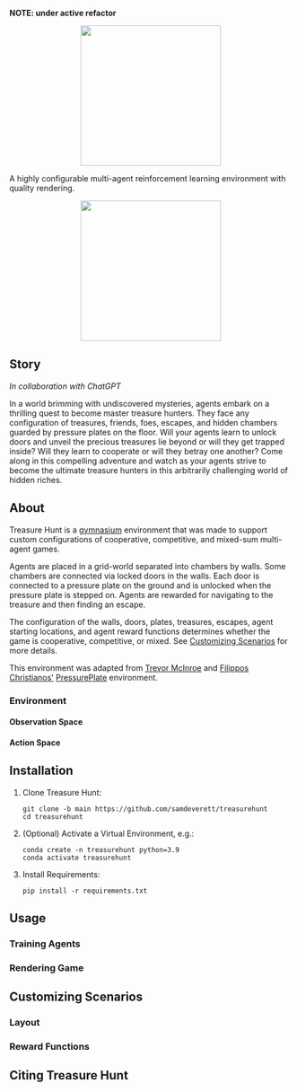 **NOTE: under active refactor**

<div align="center">
  <img src="img/title.gif"
       height="250" width="250" />
</div>

A highly configurable multi-agent reinforcement learning environment with quality rendering.

<div align="center">
  <img src="img/cooperate.gif"
       height="250" width="250" />
</div>

## Story
*In collaboration with ChatGPT*

In a world brimming with undiscovered mysteries, agents embark on a thrilling quest to become master treasure hunters. They face any configuration of treasures, friends, foes, escapes, and hidden chambers guarded by pressure plates on the floor. Will your agents learn to unlock doors and unveil the precious treasures lie beyond or will they get trapped inside? Will they learn to cooperate or will they betray one another? Come along in this compelling adventure and watch as your agents strive to become the ultimate treasure hunters in this arbitrarily challenging world of hidden riches.

## About

Treasure Hunt is a [gymnasium](https://gymnasium.farama.org) environment that was made to support custom configurations of cooperative, competitive, and mixed-sum multi-agent games.

Agents are placed in a grid-world separated into chambers by walls. Some chambers are connected via locked doors in the walls. Each door is connected to a pressure plate on the ground and is unlocked when the pressure plate is stepped on. Agents are rewarded for navigating to the treasure and then finding an escape.

The configuration of the walls, doors, plates, treasures, escapes, agent starting locations, and agent reward functions determines whether the game is cooperative, competitive, or mixed. See [Customizing Scenarios](#customizing-scenarios) for more details.

This environment was adapted from [Trevor McInroe](https://github.com/trevormcinroe) and [Filippos Christianos'](https://github.com/semitable) [PressurePlate](https://github.com/uoe-agents/pressureplate) environment.

### Environment

#### Observation Space

#### Action Space

## Installation

1.  Clone Treasure Hunt:

    ```shell
    git clone -b main https://github.com/samdeverett/treasurehunt
    cd treasurehunt
    ```

2.  (Optional) Activate a Virtual Environment, e.g.:

    ```shell
    conda create -n treasurehunt python=3.9
    conda activate treasurehunt
    ```

3.  Install Requirements:

    ```shell
    pip install -r requirements.txt
    ```

## Usage

### Training Agents

### Rendering Game

## Customizing Scenarios

### Layout

### Reward Functions

## Citing Treasure Hunt
